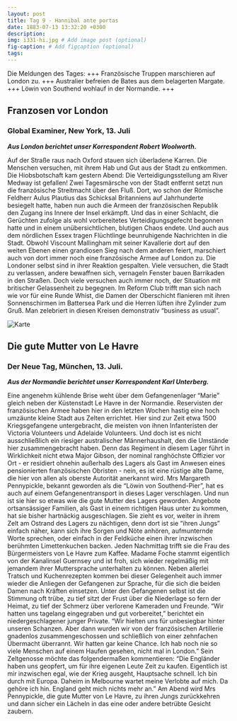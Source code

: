 ```yaml
---
layout: post
title: Tag 9 - Hannibal ante portas
date: 1883-07-13 13:32:20 +0300
description: 
img: i331-hi.jpg # Add image post (optional)
fig-caption: # Add figcaption (optional)
tags: 
---
```

Die Meldungen des Tages: +++ Französische Truppen marschieren auf London zu. +++ Australier befreien de Bates aus dem belagerten Margate. +++ Löwin von Southend wohlauf in der Normandie. +++


## Franzosen vor London

### Global Examiner, New York, 13. Juli

***Aus London berichtet unser Korrespondent Robert Woolworth.***

Auf der Straße raus nach Oxford stauen sich überladene Karren. Die Menschen versuchen, mit ihrem Hab und Gut aus der Stadt zu entkommen. Die Hiobsbotschaft kam gestern Abend: Die Verteidigungsstellung am River Medway ist gefallen! Zwei Tagesmärsche von der Stadt entfernt setzt nun die französische Streitmacht über den Fluß. Dort, wo schon der Römische Feldherr Aulus Plautius das Schicksal Britanniens auf Jahrhunderte besiegelt hatte, haben nun auch die Armeen der französischen Republik den Zugang ins Innere der Insel erkämpft. Und das in einer Schlacht, die Gerüchten zufolge als wohl vorbereitetes Verteidigungsgefecht begonnen hatte und in einem unübersichtlichen, blutigen Chaos endete. Und auch aus dem nördlichen Essex tragen Flüchtlinge beunruhigende Nachrichten in die Stadt. Obwohl Viscount Mallingham mit seiner Kavallerie dort auf den weiten Ebenen einen grandiosen Sieg nach dem anderen feiert, marschiert auch von dort immer noch eine französische Armee auf London zu. Die Londoner selbst sind in ihrer Reaktion gespalten. Viele versuchen, die Stadt zu verlassen, andere bewaffnen sich, vernageln Fenster bauen Barrikaden in den Straßen. Doch viele versuchen auch immer noch, der Situation mit britischer Gelassenheit zu begegnen. Im Reform Club trifft man sich nach wie vor für eine Runde Whist, die Damen der Oberschicht flanieren mit ihren Sonnenschirmen im Battersea Park und die Herren lüften ihre Zylinder zum Gruß. Man zelebriert in diesen Kreisen demonstrativ “business as usual”.

![Karte]({{site.baseurl}}/assets/img/14jul.jpg)

## Die gute Mutter von Le Havre

### Der Neue Tag, München, 13. Juli.

***Aus der Normandie berichtet unser Korrespondent Karl Unterberg.***

Eine angenehm kühlende Brise weht über dem Gefangenenlager “Marie” gleich neben der Küstenstadt Le Havre in der Normandie. Reservisten der französischen Armee haben hier in den letzten Wochen hastig eine hoch umzäunte kleine Stadt aus Zelten errichtet. Hier sind zur Zeit etwa 1500 Kriegsgefangene untergebracht, die meisten von ihnen Infanteristen der Victoria Volunteers und Adelaide Volunteers. Und doch ist es nicht ausschließlich ein riesiger australischer Männerhaushalt, den die Umstände hier zusammengebracht haben. Denn das Regiment in diesem Lager führt in Wirklichkeit nicht etwa Major Gibson, der nominal ranghöchste Offizier vor Ort - er residiert ohnehin außerhalb des Lagers als Gast im Anwesen eines pensionierten französischen Obristen - nein, es ist eine rüstige alte Dame, die hier von allen als oberste Autorität anerkannt wird. Mrs Margareth Pennypickle, bekannt geworden als die “Löwin von Southend-Pier”, hat es auch auf einem Gefangenentransport in dieses Lager verschlagen. Und nun ist sie hier so etwas wie die gute Mutter des Lagers geworden. Angebote ortsansässiger Familien, als Gast in einem richtigen Haus unter zu kommen, hat sie bisher hartnäckig ausgeschlagen. Sie zieht es vor, weiter in ihrem Zelt am Ostrand des Lagers zu nächtigen, denn dort ist sie “ihren Jungs” einfach näher, kann sich ihre Sorgen und Nöte anhören, aufmunternde Worte sprechen, oder einfach in der Feldküche einen ihrer inzwischen berühmten Limettenkuchen backen. Jeden Nachmittag trifft sie die Frau des Bürgermeisters von Le Havre zum Kaffee. Madame Foche stammt eigentlich von der Kanalinsel Guernsey und ist froh, sich wieder regelmäßig mit jemandem ihrer Muttersprache unterhalten zu können. Neben allerlei Tratsch und Kuchenrezepten kommen bei dieser Gelegenheit auch immer wieder die Anliegen der Gefangenen zur Sprache, für die sich die beiden Damen nach Kräften einsetzen. Unter den Gefangenen selbst ist die Stimmung oft trübe, zu tief sitzt der Frust über die Niederlage so fern der Heimat, zu tief der Schmerz über verlorene Kameraden und Freunde. “Wir hatten uns tagelang eingegraben und gut vorbereitet,” berichtet ein niedergeschlagener junger Private. “Wir hielten uns für unbesiegbar hinter unseren Schanzen. Aber dann wurden wir von der französischen Artillerie gnadenlos zusammengeschossen und schließlich von einer zehnfachen Übermacht überrannt. Wir hatten gar keine Chance. Ich hab noch nie so viele Menschen auf einem Haufen gesehen, nicht mal in London.” Sein Zeltgenosse möchte das folgendermaßen kommentieren: “Die Engländer haben uns geopfert, um für ihre eigenen Leute Zeit zu kaufen. Eigentlich ist mir inzwischen egal, wie der Krieg ausgeht, Hauptsache schnell. Ich bin durch mit Europa. Daheim in Melbourne wartet meine Verlobte auf mich. Da gehöre ich hin. England geht mich nichts mehr an.” Am Abend wird Mrs Pennypickle, die gute Mutter von Le Havre, zu ihren Jungs zurückkehren und dann sicher ein Lächeln in das eine oder andere betrübte Gesicht zaubern.


